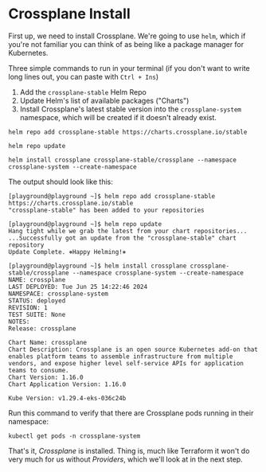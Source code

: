 # Crossplane Install

First up, we need to install Crossplane. We're going to use `helm`, which if you're not familiar you can think of as being like a package manager for Kubernetes.

Three simple commands to run in your terminal (if you don't want to write long lines out, you can paste with `Ctrl + Ins`)

1. Add the `crossplane-stable` Helm Repo
2. Update Helm's list of available packages ("Charts")
3. Install Crossplane's latest stable version into the `crossplane-system` namespace, which will be created if it doesn't already exist.

```shell
helm repo add crossplane-stable https://charts.crossplane.io/stable

helm repo update

helm install crossplane crossplane-stable/crossplane --namespace crossplane-system --create-namespace
```

The output should look like this:

```shell
[playground@playground ~]$ helm repo add crossplane-stable https://charts.crossplane.io/stable
"crossplane-stable" has been added to your repositories

[playground@playground ~]$ helm repo update
Hang tight while we grab the latest from your chart repositories...
...Successfully got an update from the "crossplane-stable" chart repository
Update Complete. ⎈Happy Helming!⎈

[playground@playground ~]$ helm install crossplane crossplane-stable/crossplane --namespace crossplane-system --create-namespace
NAME: crossplane
LAST DEPLOYED: Tue Jun 25 14:22:46 2024
NAMESPACE: crossplane-system
STATUS: deployed
REVISION: 1
TEST SUITE: None
NOTES:
Release: crossplane

Chart Name: crossplane
Chart Description: Crossplane is an open source Kubernetes add-on that enables platform teams to assemble infrastructure from multiple vendors, and expose higher level self-service APIs for application teams to consume.
Chart Version: 1.16.0
Chart Application Version: 1.16.0

Kube Version: v1.29.4-eks-036c24b
```

Run this command to verify that there are Crossplane pods running in their namespace:

```shell
kubectl get pods -n crossplane-system
```

That's it, _Crossplane_ is installed. Thing is, much like Terraform it won't do very much for us without _Providers_, which we'll look at in the next step.
